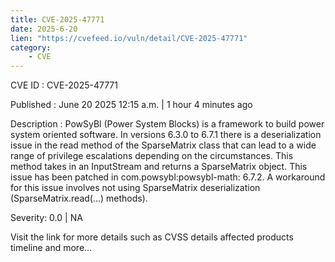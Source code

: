```yaml
---
title: CVE-2025-47771
date: 2025-6-20
lien: "https://cvefeed.io/vuln/detail/CVE-2025-47771"
category:
    - CVE
---
```


CVE ID : CVE-2025-47771

Published :  June 20
2025
12:15 a.m. | 1 hour
4 minutes ago

Description : PowSyBl (Power System Blocks) is a framework to build power system oriented software. In versions 6.3.0 to 6.7.1
there is a deserialization issue in the read method of the SparseMatrix class that can lead to a wide range of privilege escalations depending on the circumstances. This method takes in an InputStream and returns a SparseMatrix object. This issue has been patched in com.powsybl:powsybl-math: 6.7.2. A workaround for this issue involves not using SparseMatrix deserialization (SparseMatrix.read(...) methods).

Severity: 0.0 | NA

Visit the link for more details
such as CVSS details
affected products
timeline
and more...
